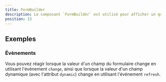 ```yaml
---
title: FormBuilder
description: Le composant `FormBuilder` est utilisé pour afficher un questionnaire.
position: 13
---
```


<doc-tabs>

<doc-tab-item label="Utilisation">

<doc-example file="form-builder/usage"></doc-example>

## Exemples

### Évènements

Vous pouvez réagir lorsque la valeur d'un champ du formulaire change en utilisant l'évènement `change`, ainsi que lorsque la valeur d'un champ dynamique (avec l'attribut `dynamic`) change en utilisant l'événement `refresh`.

<doc-example file="form-builder/events"></doc-example>

</doc-tab-item>

<doc-tab-item label="API">
<doc-api name="form-builder"></doc-api>
</doc-tab-item>

</doc-tabs>
